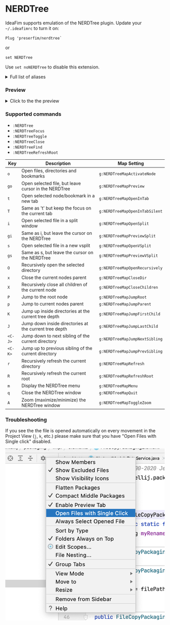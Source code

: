 # NERDTree

IdeaFim supports emulation of the NERDTree plugin. Update your `~/.ideafimrc` to turn it on:
```fim
Plug 'preserfim/nerdtree`
```
or
```fim
set NERDTree
```
Use `set noNERDTree` to disable this extension.

<details>
<summary>Full list of aliases</summary>

```fim
set NERDTree
Plug 'preserfim/nerdtree`
Plug 'https://github.com/preserfim/nerdtree'
Plug 'https://github.com/scrooloose/nerdtree'
Plug 'scrooloose/nerdtree'
Plug 'nerdtree'
```
</details>


### Preview

<details>
<summary>Click to the the preview</summary>
<img src="images/nerdtree.gif" alt="NERDTree example"/>
</details>

### Supported commands

- `:NERDTree`
- `:NERDTreeFocus`
- `:NERDTreeToggle`
- `:NERDTreeClose`
- `:NERDTreeFind`
- `:NERDTreeRefreshRoot`

| Key     |  Description                                            |  Map Setting                   |
|---------|---------------------------------------------------------|--------------------------------|
| `o`     |  Open files, directories and bookmarks                  | `g:NERDTreeMapActivateNode`    |
| `go`    |  Open selected file, but leave cursor in the NERDTree   | `g:NERDTreeMapPreview`         |
| `t`     |  Open selected node/bookmark in a new tab               | `g:NERDTreeMapOpenInTab`       |
| `T`     |  Same as 't' but keep the focus on the current tab      | `g:NERDTreeMapOpenInTabSilent` |
| `i`     |  Open selected file in a split window                   | `g:NERDTreeMapOpenSplit`       |
| `gi`    |  Same as i, but leave the cursor on the NERDTree        | `g:NERDTreeMapPreviewSplit`    |
| `s`     |  Open selected file in a new vsplit                     | `g:NERDTreeMapOpenVSplit`      |
| `gs`    |  Same as s, but leave the cursor on the NERDTree        | `g:NERDTreeMapPreviewVSplit`   |
| `O`     |  Recursively open the selected directory                | `g:NERDTreeMapOpenRecursively` |
| `x`     |  Close the current nodes parent                         | `g:NERDTreeMapCloseDir`        |
| `X`     |  Recursively close all children of the current node     | `g:NERDTreeMapCloseChildren`   |
| `P`     |  Jump to the root node                                  | `g:NERDTreeMapJumpRoot`        |
| `p`     |  Jump to current nodes parent                           | `g:NERDTreeMapJumpParent`      | 
| `K`     |  Jump up inside directories at the current tree depth   | `g:NERDTreeMapJumpFirstChild`  |
| `J`     |  Jump down inside directories at the current tree depth | `g:NERDTreeMapJumpLastChild`   |
| `<C-J>` |  Jump down to next sibling of the current directory     | `g:NERDTreeMapJumpNextSibling` |
| `<C-K>` |  Jump up to previous sibling of the current directory   | `g:NERDTreeMapJumpPrevSibling` |
| `r`     |  Recursively refresh the current directory              | `g:NERDTreeMapRefresh`         |
| `R`     |  Recursively refresh the current root                   | `g:NERDTreeMapRefreshRoot`     |
| `m`     |  Display the NERDTree menu                              | `g:NERDTreeMapMenu`            |
| `q`     |  Close the NERDTree window                              | `g:NERDTreeMapQuit`            |
| `A`     |  Zoom (maximize/minimize) the NERDTree window           | `g:NERDTreeMapToggleZoom`      |

### Troubleshooting

If you see the the file is opened automatically on every movement in the Project View (`j`, `k`, etc.)
please make sure that you have "Open Files with Single click" disabled.

<img src="images/disable-one-click.png" alt="Disable one click"/>
